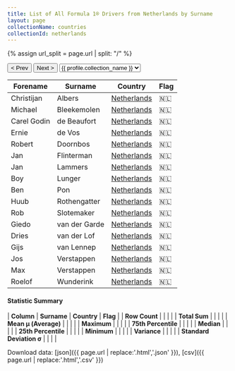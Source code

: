 ```yaml
---
title: List of All Formula 1® Drivers from Netherlands by Surname
layout: page
collectionName: countries
collectionId: netherlands
---
```


{% assign url_split = page.url | split: "/" %}
<div id="collection-navigation">
<button onclick="selector.options[selector.selectedIndex-1].value && (window.location = selector.options[selector.selectedIndex-1].value);">&lt; Prev</button>
<button onclick="selector.options[selector.selectedIndex+1].value && (window.location = selector.options[selector.selectedIndex+1].value);">Next &gt;</button>
<select id="selector" onchange="this.options[this.selectedIndex].value && (window.location = this.options[this.selectedIndex].value);">
  {% for collectionId in site.data[page.collectionName].refs %}
    {% if collectionId == page.collectionId %}
      {% assign selected = "selected" %}
    {% else %}
      {% assign selected = "" %}
    {% endif %}
    {% assign profile = site.data[page.collectionName][collectionId].profile %}
    <option value="/f1/{{ page.collectionName }}/{{ collectionId }}/{{ url_split[4] }}" {{ selected }}>{{ profile.collection_name }}</option>
  {% endfor %}
</select>
</div>

| Forename | Surname | Country | Flag |
|--|--|--|--|
| Christijan | Albers | [Netherlands](/f1/countries/netherlands) | 🇳🇱 |
| Michael | Bleekemolen | [Netherlands](/f1/countries/netherlands) | 🇳🇱 |
| Carel Godin | de Beaufort | [Netherlands](/f1/countries/netherlands) | 🇳🇱 |
| Ernie | de Vos | [Netherlands](/f1/countries/netherlands) | 🇳🇱 |
| Robert | Doornbos | [Netherlands](/f1/countries/netherlands) | 🇳🇱 |
| Jan | Flinterman | [Netherlands](/f1/countries/netherlands) | 🇳🇱 |
| Jan | Lammers | [Netherlands](/f1/countries/netherlands) | 🇳🇱 |
| Boy | Lunger | [Netherlands](/f1/countries/netherlands) | 🇳🇱 |
| Ben | Pon | [Netherlands](/f1/countries/netherlands) | 🇳🇱 |
| Huub | Rothengatter | [Netherlands](/f1/countries/netherlands) | 🇳🇱 |
| Rob | Slotemaker | [Netherlands](/f1/countries/netherlands) | 🇳🇱 |
| Giedo | van der Garde | [Netherlands](/f1/countries/netherlands) | 🇳🇱 |
| Dries | van der Lof | [Netherlands](/f1/countries/netherlands) | 🇳🇱 |
| Gijs | van Lennep | [Netherlands](/f1/countries/netherlands) | 🇳🇱 |
| Jos | Verstappen | [Netherlands](/f1/countries/netherlands) | 🇳🇱 |
| Max | Verstappen | [Netherlands](/f1/countries/netherlands) | 🇳🇱 |
| Roelof | Wunderink | [Netherlands](/f1/countries/netherlands) | 🇳🇱 |

#### Statistic Summary

| **Column** | **Surname** | **Country** | **Flag** |
| **Row Count** |  |  |  |
| **Total Sum** |  |  |  |
| **Mean μ (Average)** |  |  |  |
| **Maximum** |  |  |  |
| **75th Percentile** |  |  |  |
| **Median** |  |  |  |
| **25th Percentile** |  |  |  |
| **Minimum** |  |  |  |
| **Variance** |  |  |  |
| **Standard Deviation σ** |  |  |  |

Download data: [json]({{ page.url | replace:'.html','.json' }}), [csv]({{ page.url | replace:'.html','.csv' }})
